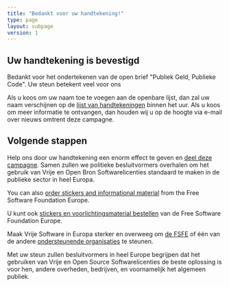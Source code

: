 ```yaml
---
title: "Bedankt voor uw handtekening!"
type: page
layout: subpage
version: 1
---
```


## Uw handtekening is bevestigd

Bedankt voor het ondertekenen van de open brief "Publiek Geld, Publieke Code".  Uw steun betekent veel voor ons

Als u koos om uw naam toe te voegen aan de openbare lijst, dan zal uw naam verschijnen op de [lijst van handtekeningen](../all-signatures) binnen het uur. Als u koos om meer informatie te ontvangen, dan houden wij u op de hoogte via e-mail over nieuws omtrent deze campagne.

## Volgende stappen

Help ons door uw handtekening een enorm effect te geven en [deel deze campagne](../../#spread).  Samen zullen we politieke besluitvormers overhalen om het gebruik van Vrije en Open Bron Softwarelicenties standaard te maken in de publieke sector in heel Europa.

You can also [order stickers and informational material](https://fsfe.org/promo#pmpc) from the Free Software Foundation Europe.

U kunt ook [stickers en voorlichtingsmaterial bestellen](https://fsfe.org/promo#pmpc) van de Free Software Foundation Europe.

Maak Vrije Software in Europa sterker en overweeg om [de FSFE](https://my.fsfe.org/donate?referrer=pmpc) of één van de andere [ondersteunende organisaties](../../#organisations) te steunen.

Met uw steun zullen besluitvormers in heel Europe begrijpen dat het gebruiken van Vrije en Open Source Softwarelicenties de beste oplossing is voor hen, andere overheden, bedrijven, en voornamelijk het algemeen publiek.
